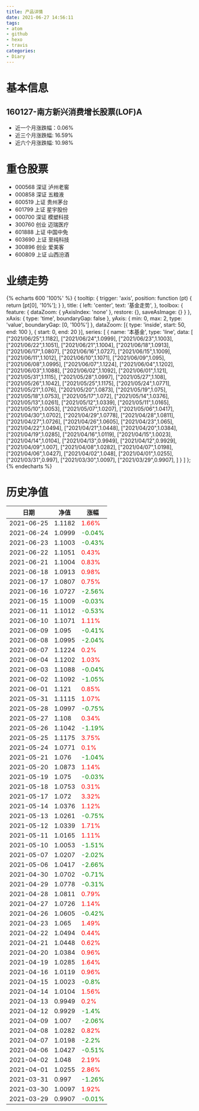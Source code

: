 ```yaml
---
title: 产品详情
date: 2021-06-27 14:56:11
tags:
- atom
- github
- hexo
- travis
categories:
- Diary
---
```


# 基本信息
## 160127-南方新兴消费增长股票(LOF)A
- 近一个月涨跌幅：0.06%
- 近三个月涨跌幅: 16.59%
- 近六个月涨跌幅: 10.98%

# 重仓股票
- 000568 深证 泸州老窖
- 000858 深证 五粮液
- 600519 上证 贵州茅台
- 601799 上证 星宇股份
- 000700 深证 模塑科技
- 300760 创业 迈瑞医疗
- 601888 上证 中国中免
- 603690 上证 至纯科技
- 300896 创业 爱美客
- 600809 上证 山西汾酒
# 业绩走势

{% echarts 600 '100%' %}
{
  tooltip: {
        trigger: 'axis',
        position: function (pt) {
            return [pt[0], '10%'];
        }
    },
    title: {
        left: 'center',
        text: '基金走势',
    },
    toolbox: {
        feature: {
            dataZoom: {
                yAxisIndex: 'none'
            },
            restore: {},
            saveAsImage: {}
        }
    },
    xAxis: {
        type: 'time',
        boundaryGap: false
    },
    yAxis: {
        min: 0,
        max: 2,
        type: 'value',
        boundaryGap: [0, '100%']
    },
    dataZoom: [{
        type: 'inside',
        start: 50,
        end: 100
    }, {
        start: 0,
        end: 20
    }],
    series: [
        {
            name: '本基金',
            type: 'line',
            data: [
["2021/06/25",1.1182],
["2021/06/24",1.0999],
["2021/06/23",1.1003],
["2021/06/22",1.1051],
["2021/06/21",1.1004],
["2021/06/18",1.0913],
["2021/06/17",1.0807],
["2021/06/16",1.0727],
["2021/06/15",1.1009],
["2021/06/11",1.1012],
["2021/06/10",1.1071],
["2021/06/09",1.095],
["2021/06/08",1.0995],
["2021/06/07",1.1224],
["2021/06/04",1.1202],
["2021/06/03",1.1088],
["2021/06/02",1.1092],
["2021/06/01",1.121],
["2021/05/31",1.1115],
["2021/05/28",1.0997],
["2021/05/27",1.108],
["2021/05/26",1.1042],
["2021/05/25",1.1175],
["2021/05/24",1.0771],
["2021/05/21",1.076],
["2021/05/20",1.0873],
["2021/05/19",1.075],
["2021/05/18",1.0753],
["2021/05/17",1.072],
["2021/05/14",1.0376],
["2021/05/13",1.0261],
["2021/05/12",1.0339],
["2021/05/11",1.0165],
["2021/05/10",1.0053],
["2021/05/07",1.0207],
["2021/05/06",1.0417],
["2021/04/30",1.0702],
["2021/04/29",1.0778],
["2021/04/28",1.0811],
["2021/04/27",1.0726],
["2021/04/26",1.0605],
["2021/04/23",1.065],
["2021/04/22",1.0494],
["2021/04/21",1.0448],
["2021/04/20",1.0384],
["2021/04/19",1.0285],
["2021/04/16",1.0119],
["2021/04/15",1.0023],
["2021/04/14",1.0104],
["2021/04/13",0.9949],
["2021/04/12",0.9929],
["2021/04/09",1.007],
["2021/04/08",1.0282],
["2021/04/07",1.0198],
["2021/04/06",1.0427],
["2021/04/02",1.048],
["2021/04/01",1.0255],
["2021/03/31",0.997],
["2021/03/30",1.0097],
["2021/03/29",0.9907],
]
        }
    ]
};
{% endecharts %}

# 历史净值

| 日期 | 净值 | 涨幅 |
| --- | --- | --- |
|2021-06-25|1.1182|<font color=red>1.66%</font>|
|2021-06-24|1.0999|<font color=green>-0.04%</font>|
|2021-06-23|1.1003|<font color=green>-0.43%</font>|
|2021-06-22|1.1051|<font color=red>0.43%</font>|
|2021-06-21|1.1004|<font color=red>0.83%</font>|
|2021-06-18|1.0913|<font color=red>0.98%</font>|
|2021-06-17|1.0807|<font color=red>0.75%</font>|
|2021-06-16|1.0727|<font color=green>-2.56%</font>|
|2021-06-15|1.1009|<font color=green>-0.03%</font>|
|2021-06-11|1.1012|<font color=green>-0.53%</font>|
|2021-06-10|1.1071|<font color=red>1.11%</font>|
|2021-06-09|1.095|<font color=green>-0.41%</font>|
|2021-06-08|1.0995|<font color=green>-2.04%</font>|
|2021-06-07|1.1224|<font color=red>0.2%</font>|
|2021-06-04|1.1202|<font color=red>1.03%</font>|
|2021-06-03|1.1088|<font color=green>-0.04%</font>|
|2021-06-02|1.1092|<font color=green>-1.05%</font>|
|2021-06-01|1.121|<font color=red>0.85%</font>|
|2021-05-31|1.1115|<font color=red>1.07%</font>|
|2021-05-28|1.0997|<font color=green>-0.75%</font>|
|2021-05-27|1.108|<font color=red>0.34%</font>|
|2021-05-26|1.1042|<font color=green>-1.19%</font>|
|2021-05-25|1.1175|<font color=red>3.75%</font>|
|2021-05-24|1.0771|<font color=red>0.1%</font>|
|2021-05-21|1.076|<font color=green>-1.04%</font>|
|2021-05-20|1.0873|<font color=red>1.14%</font>|
|2021-05-19|1.075|<font color=green>-0.03%</font>|
|2021-05-18|1.0753|<font color=red>0.31%</font>|
|2021-05-17|1.072|<font color=red>3.32%</font>|
|2021-05-14|1.0376|<font color=red>1.12%</font>|
|2021-05-13|1.0261|<font color=green>-0.75%</font>|
|2021-05-12|1.0339|<font color=red>1.71%</font>|
|2021-05-11|1.0165|<font color=red>1.11%</font>|
|2021-05-10|1.0053|<font color=green>-1.51%</font>|
|2021-05-07|1.0207|<font color=green>-2.02%</font>|
|2021-05-06|1.0417|<font color=green>-2.66%</font>|
|2021-04-30|1.0702|<font color=green>-0.71%</font>|
|2021-04-29|1.0778|<font color=green>-0.31%</font>|
|2021-04-28|1.0811|<font color=red>0.79%</font>|
|2021-04-27|1.0726|<font color=red>1.14%</font>|
|2021-04-26|1.0605|<font color=green>-0.42%</font>|
|2021-04-23|1.065|<font color=red>1.49%</font>|
|2021-04-22|1.0494|<font color=red>0.44%</font>|
|2021-04-21|1.0448|<font color=red>0.62%</font>|
|2021-04-20|1.0384|<font color=red>0.96%</font>|
|2021-04-19|1.0285|<font color=red>1.64%</font>|
|2021-04-16|1.0119|<font color=red>0.96%</font>|
|2021-04-15|1.0023|<font color=green>-0.8%</font>|
|2021-04-14|1.0104|<font color=red>1.56%</font>|
|2021-04-13|0.9949|<font color=red>0.2%</font>|
|2021-04-12|0.9929|<font color=green>-1.4%</font>|
|2021-04-09|1.007|<font color=green>-2.06%</font>|
|2021-04-08|1.0282|<font color=red>0.82%</font>|
|2021-04-07|1.0198|<font color=green>-2.2%</font>|
|2021-04-06|1.0427|<font color=green>-0.51%</font>|
|2021-04-02|1.048|<font color=red>2.19%</font>|
|2021-04-01|1.0255|<font color=red>2.86%</font>|
|2021-03-31|0.997|<font color=green>-1.26%</font>|
|2021-03-30|1.0097|<font color=red>1.92%</font>|
|2021-03-29|0.9907|<font color=green>-0.01%</font>|
